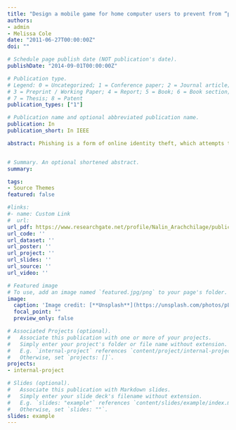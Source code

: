```yaml
---
title: "Design a mobile game for home computer users to prevent from “phishing attacks”"
authors:
- admin
- Melissa Cole
date: "2011-06-27T00:00:00Z"
doi: ""

# Schedule page publish date (NOT publication's date).
publishDate: "2014-09-01T00:00:00Z"

# Publication type.
# Legend: 0 = Uncategorized; 1 = Conference paper; 2 = Journal article;
# 3 = Preprint / Working Paper; 4 = Report; 5 = Book; 6 = Book section;
# 7 = Thesis; 8 = Patent
publication_types: ["1"]

# Publication name and optional abbreviated publication name.
publication: In 
publication_short: In IEEE

abstract: Phishing is a form of online identity theft, which attempts to appropriate confidential and sensitive information such as usernames and passwords from its victims. To facilitate cyberspace as a secure environment, phishing education needs to be made accessible to home computer users and mobile games enable embedded learning in a natural environment. Previously, we have introduced a mobile game design that aimed to enhance avoidance motivation and behavior to protect against phishing threats. This paper focuses on a design that develops the conceptual knowledge that is necessary to combat phishing threats, home computer teaching users about phishing emails and web addresses. The prototype game design is presented on Google App Inventor Emulator.


# Summary. An optional shortened abstract.
summary: 

tags:
- Source Themes
featured: false

#links:
#- name: Custom Link
#  url: 
url_pdf: https://www.researchgate.net/profile/Nalin_Arachchilage/publication/286368756_Design_a_mobile_game_for_home_computer_users_to_prevent_from_phishing_attacks/links/56681c5308ae34c89a048221.pdf
url_code: ''
url_dataset: ''
url_poster: ''
url_project: ''
url_slides: ''
url_source: ''
url_video: ''

# Featured image
# To use, add an image named `featured.jpg/png` to your page's folder. 
image:
  caption: 'Image credit: [**Unsplash**](https://unsplash.com/photos/pLCdAaMFLTE)'
  focal_point: ""
  preview_only: false

# Associated Projects (optional).
#   Associate this publication with one or more of your projects.
#   Simply enter your project's folder or file name without extension.
#   E.g. `internal-project` references `content/project/internal-project/index.md`.
#   Otherwise, set `projects: []`.
projects:
- internal-project

# Slides (optional).
#   Associate this publication with Markdown slides.
#   Simply enter your slide deck's filename without extension.
#   E.g. `slides: "example"` references `content/slides/example/index.md`.
#   Otherwise, set `slides: ""`.
slides: example
---
```



